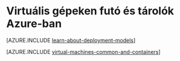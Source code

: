 <properties
    pageTitle="Virtuális gépeken futó és tárolók |} Microsoft Azure"
    description="Virtuális gépeken futó, Docker ismerteti és Linux tárolók és azok használatát az egyes Azure, a csoportokban, többek között az egyes előnyei és -esetek, amelyben minden egyes megközelítés kiválóan megfelelnek."
    services="virtual-machines-windows"
    documentationCenter="virtual-machines"
    authors="squillace"
    manager="timlt"
    tags="azure-resource-manager,azure-service-management"
/>


<tags
    ms.service="virtual-machines-windows"
    ms.devlang="na"
    ms.topic="article"
    ms.tgt_pltfrm="vm-windows"
    ms.workload="infrastructure"
    ms.date="08/23/2016"
    ms.author="rasquill"
/>


# <a name="virtual-machines-and-containers-in-azure"></a>Virtuális gépeken futó és tárolók Azure-ban

[AZURE.INCLUDE [learn-about-deployment-models](../../includes/learn-about-deployment-models-both-include.md)]

[AZURE.INCLUDE [virtual-machines-common-and-containers](../../includes/virtual-machines-common-containers.md)]
